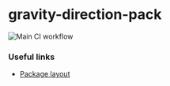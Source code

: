 # gravity-direction-pack

![Main CI workflow](https://github.com/goforbroke1006/gravity-direction-pack/actions/workflows/main.yml/badge.svg)

### Useful links

* [Package layout](https://docs.unity3d.com/Manual/cus-layout.html)
